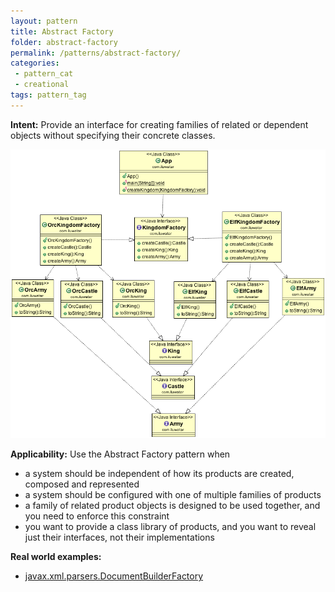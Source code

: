 ```yaml
---
layout: pattern
title: Abstract Factory
folder: abstract-factory
permalink: /patterns/abstract-factory/
categories:
 - pattern_cat
 - creational
tags: pattern_tag
---
```


**Intent:** Provide an interface for creating families of related or dependent
objects without specifying their concrete classes.

![alt text](./etc/abstract-factory_1.png "Abstract Factory")

**Applicability:** Use the Abstract Factory pattern when

* a system should be independent of how its products are created, composed and represented
* a system should be configured with one of multiple families of products
* a family of related product objects is designed to be used together, and you need to enforce this constraint
* you want to provide a class library of products, and you want to reveal just their interfaces, not their implementations

**Real world examples:**

* [javax.xml.parsers.DocumentBuilderFactory](http://docs.oracle.com/javase/8/docs/api/javax/xml/parsers/DocumentBuilderFactory.html)
